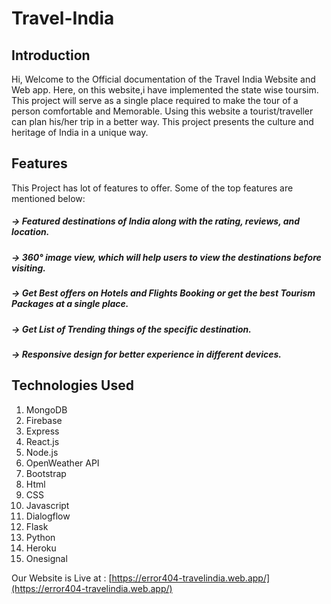 # Travel-India
## Introduction

Hi, Welcome to the Official documentation of the Travel India Website and Web app. Here, on this website,i have implemented the state wise toursim. This project will serve as a single place required to make the tour of a person comfortable and Memorable. Using this website a tourist/traveller can plan his/her trip in a better way. This project presents the culture and heritage of India in a unique way.

## Features
This Project has lot of features to offer. Some of the top features are mentioned below:

##### -> Featured destinations of India along with the rating, reviews, and location.
##### -> 360° image view, which will help users to view the destinations before visiting.
##### -> Get Best offers on Hotels and Flights Booking or get the best Tourism Packages at a single place.
##### -> Get List of Trending things of the specific destination.
##### -> Responsive design for better experience in different devices.

## Technologies Used

1.  MongoDB
2.  Firebase
3.  Express
4.  React.js
5.  Node.js
6.  OpenWeather API
8.  Bootstrap
9.  Html
10. CSS
11. Javascript
12. Dialogflow
13. Flask
14. Python
15. Heroku
16. Onesignal

Our Website is Live at :
[https://error404-travelindia.web.app/](https://error404-travelindia.web.app/)
